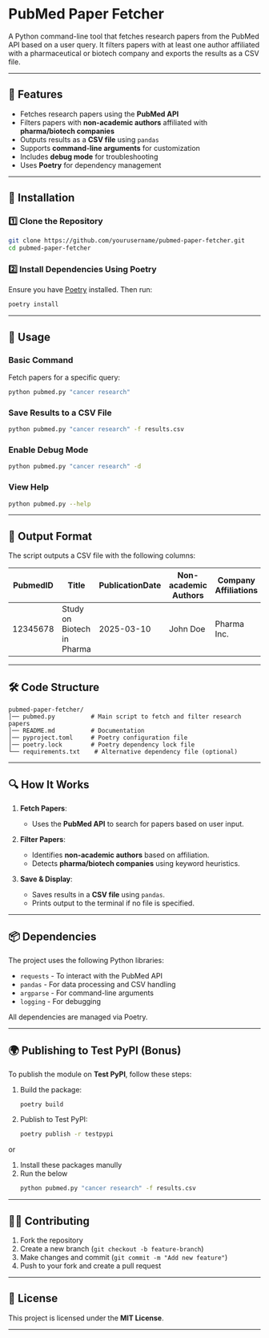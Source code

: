 # **PubMed Paper Fetcher**

A Python command-line tool that fetches research papers from the PubMed API based on a user query. It filters papers with at least one author affiliated with a pharmaceutical or biotech company and exports the results as a CSV file.

---

## **🚀 Features**

- Fetches research papers using the **PubMed API**
- Filters papers with **non-academic authors** affiliated with **pharma/biotech companies**
- Outputs results as a **CSV file** using `pandas`
- Supports **command-line arguments** for customization
- Includes **debug mode** for troubleshooting
- Uses **Poetry** for dependency management

---

## **📌 Installation**

### **1️⃣ Clone the Repository**
```bash
git clone https://github.com/yourusername/pubmed-paper-fetcher.git
cd pubmed-paper-fetcher
```

### **2️⃣ Install Dependencies Using Poetry**
Ensure you have [Poetry](https://python-poetry.org/docs/#installation) installed. Then run:
```bash
poetry install
```

---

## **🔧 Usage**

### **Basic Command**
Fetch papers for a specific query:
```bash
python pubmed.py "cancer research"
```

### **Save Results to a CSV File**
```bash
python pubmed.py "cancer research" -f results.csv
```

### **Enable Debug Mode**
```bash
python pubmed.py "cancer research" -d
```

### **View Help**
```bash
python pubmed.py --help
```

---

## **📝 Output Format**

The script outputs a CSV file with the following columns:

| PubmedID  | Title | PublicationDate | Non-academic Authors | Company Affiliations | Corresponding Author Email |
|-----------|------------------------|----------------|----------------------|------------------|-------------------------|
| 12345678  | Study on Biotech in Pharma | 2025-03-10 | John Doe | Pharma Inc. | johndoe@pharmainc.com |

---

## **🛠 Code Structure**

```
pubmed-paper-fetcher/
│── pubmed.py          # Main script to fetch and filter research papers
│── README.md          # Documentation
│── pyproject.toml     # Poetry configuration file
│── poetry.lock        # Poetry dependency lock file
└── requirements.txt    # Alternative dependency file (optional)
```

---

## **🔍 How It Works**

1. **Fetch Papers**:
   - Uses the **PubMed API** to search for papers based on user input.

2. **Filter Papers**:
   - Identifies **non-academic authors** based on affiliation.
   - Detects **pharma/biotech companies** using keyword heuristics.

3. **Save & Display**:
   - Saves results in a **CSV file** using `pandas`.
   - Prints output to the terminal if no file is specified.

---

## **📦 Dependencies**

The project uses the following Python libraries:

- `requests` - To interact with the PubMed API
- `pandas` - For data processing and CSV handling
- `argparse` - For command-line arguments
- `logging` - For debugging

All dependencies are managed via Poetry.

---

## **🌍 Publishing to Test PyPI (Bonus)**

To publish the module on **Test PyPI**, follow these steps:

1. Build the package:
   ```bash
   poetry build
   ```
2. Publish to Test PyPI:
   ```bash
   poetry publish -r testpypi
or
1. Install these packages manully
2. Run the below
   ```bash
   python pubmed.py "cancer research" -f results.csv

---

## **👨‍💻 Contributing**

1. Fork the repository
2. Create a new branch (`git checkout -b feature-branch`)
3. Make changes and commit (`git commit -m "Add new feature"`)
4. Push to your fork and create a pull request

---

## **📜 License**

This project is licensed under the **MIT License**.

---

